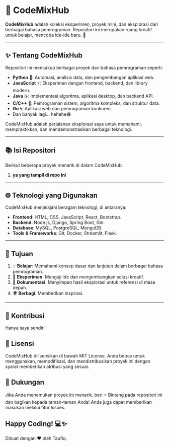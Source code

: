 # 🌟 CodeMixHub

**CodeMixHub** adalah koleksi eksperimen, proyek mini, dan eksplorasi dari berbagai bahasa pemrograman. Repositori ini merupakan ruang kreatif untuk belajar, mencoba ide-ide baru. 🚀

---

## ✨ Tentang CodeMixHub

Repositori ini mencakup berbagai proyek dari bahasa pemrograman seperti:

- **Python** 🐍: Automasi, analisis data, dan pengembangan aplikasi web.
- **JavaScript** ⚡: Eksperimen dengan frontend, backend, dan library modern.
- **Java** ☕: Implementasi algoritma, aplikasi desktop, dan backend API.
- **C/C++** 🔧: Pemrograman sistem, algoritma kompleks, dan struktur data.
- **Go** 🌀: Aplikasi web dan pemrograman konkuren.
- Dan banyak lagi... hehehe😁

CodeMixHub adalah perjalanan eksplorasi saya untuk memahami, mempraktikkan, dan mendemonstrasikan berbagai teknologi.

---

## 📚 Isi Repositori

Berikut beberapa proyek menarik di dalam CodeMixHub:

1. **ya yang tampil di repo ini**

---

## 🌐 Teknologi yang Digunakan

CodeMixHub menjelajahi beragam teknologi, di antaranya:

- **Frontend**: HTML, CSS, JavaScript, React, Bootstrap.
- **Backend**: Node.js, Django, Spring Boot, Gin.
- **Database**: MySQL, PostgreSQL, MongoDB.
- **Tools & Frameworks**: Git, Docker, Streamlit, Flask.

---

## 🎯 Tujuan

1. 💡 **Belajar**: Memahami konsep dasar dan lanjutan dalam berbagai bahasa pemrograman.
2. 🔧 **Eksperimen**: Menguji ide dan mengembangkan solusi kreatif.
3. 📂 **Dokumentasi**: Menyimpan hasil eksplorasi untuk referensi di masa depan.
4. 🌍 **Berbagi**: Memberikan inspirasi.

---

## 🤝 Kontribusi

Hanya saya sendiri

## 📄 Lisensi

CodeMixHub dilisensikan di bawah MIT License. Anda bebas untuk menggunakan, memodifikasi, dan mendistribusikan proyek ini dengan syarat memberikan atribusi yang sesuai.

## 🌟 Dukungan

Jika Anda menemukan proyek ini menarik, beri ⭐️ Bintang pada repositori ini dan bagikan kepada teman-teman Anda! Anda juga dapat memberikan masukan melalui fitur Issues.

## Happy Coding! 💻✨

Dibuat dengan ❤️ oleh Taufiq.
